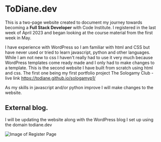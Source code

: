 # ToDiane.dev

This is a two-page website created to document my journey towards becoming a **Full Stack Developer** with Code Institute. I registered in the last week of April 2023 and began looking at the course material from the first week in May.

I have experience with WordPress so I am familiar with html and CSS but have never used or tried to learn javascript, python and other languages. While I am not new to css I haven't really had to use it very much because WordPress templates come ready made and I only had to make changes to a template. This is the second website I have built from scratch using html and css. The first one being my first portfolio project The Sologamy Club - live link <https://todiane.github.io/sologamyp1/>


As my skills in javascript and/or python improve I will make changes to the website. 


## External blog.

I will be updating the website along with the WordPress blog I set up using the domain todiane.dev

![Image of Register Page](assets/images/readme-img.webp/)

